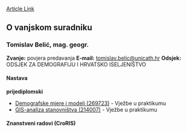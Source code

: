 [Article Link](https://www.fhs.hr/djelatnik/tomislav.belic)

## O vanjskom suradniku
###  Tomislav Belić, mag. geogr. 
**Zvanje:**
povjera predavanja 
**E-mail:**
[tomislav.belic@unicath.hr](javascript:startMail\('bgvzyfino.yrpvh@vanpugu.e'\);)
**Odsjek:**
ODSJEK ZA DEMOGRAFIJU I HRVATSKO ISELJENIŠTVO 
#### Nastava
**prijediplomski**
  * [Demografske mjere i modeli (269723)](https://www.fhs.hr/predmet/dmm_a) - Vježbe u praktikumu
  * [GIS-analiza stanovništva (214007)](https://www.fhs.hr/predmet/gissta) - Vježbe u praktikumu


#### Znanstveni radovi (CroRIS)
